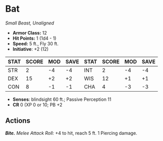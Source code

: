 # Bat

*Small Beast, Unaligned*

- **Armor Class:** 12
- **Hit Points:** 1 (1d4 - 1)
- **Speed:** 5 ft., Fly 30 ft.
- **Initiative**: +2 (12)

|STAT|SCORE|MOD|SAVE|STAT|SCORE|MOD|SAVE|
| --- | --- | --- | ---- |---| --- | --- | ---- |
| STR | 2 | -4 | -4 | INT | 2 | -4 | -4 |
| DEX | 15 | +2 | +2 | WIS | 12 | +1 | +1 |
| CON | 8 | -1 | -1 | CHA | 4 | -3 | -3 |

- **Senses**: blindsight 60 ft.; Passive Perception 11
- **CR** 0 (XP 0 or 10; PB +2

## Actions

***Bite.*** *Melee Attack Roll:* +4 to hit, reach 5 ft. 1 Piercing damage.

